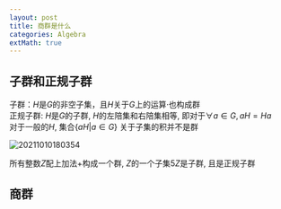 ```yaml
---
layout: post 
title: 商群是什么    
categories: Algebra   
extMath: true  
---    
```


## 子群和正规子群

子群：$H$是$G$的非空子集，且$H$关于$G$上的运算$·$也构成群  
正规子群: $H$是$G$的子群, $H$的左陪集和右陪集相等, 即对于$\forall a \in G, aH=Ha$  
对于一般的$H$, 集合$\left \{  aH|a \in G  \right \}$ 关于子集的积并不是群  

![20211010180354](https://cdn.jsdelivr.net/gh/kexve/img/blogImg20211010180354.png)

所有整数$Z$配上加法$+$构成一个群, $Z$的一个子集$5Z$是子群, 且是正规子群  

## 商群
